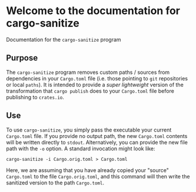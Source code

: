 # Welcome to the documentation for cargo-sanitize

Documentation for the `cargo-sanitize` program 

## Purpose

The `cargo-sanitize` program removes custom paths / sources from dependencies in your `Cargo.toml` file 
(i.e. those pointing to `git` repositories or local `paths`).  It is intended to provide a _super lightweight_ 
version of the transformation that `cargo publish` does to your `Cargo.toml` file before publishing to 
`crates.io`.

## Use

To use `cargo-sanitize`, you simply pass the executable your current `Cargo.toml` file.  If you provide no 
output path, the new `Cargo.toml` contents will be written directly to `stdout`.  Alternatively, you can 
provide the new file path with the `-o` option.  A standard invocation might look like:

```
cargo-sanitize -i Cargo.orig.toml > Cargo.toml
```

Here, we are assuming that you have already copied your "source" `Cargo.toml` to the file `Cargo.orig.toml`, and 
this command will then write the sanitized version to the path `Cargo.toml`.

